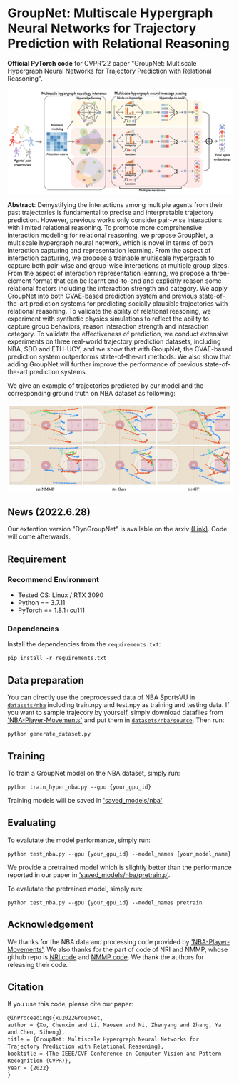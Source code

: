 # GroupNet: Multiscale Hypergraph Neural Networks for Trajectory Prediction with Relational Reasoning

**Official PyTorch code** for CVPR'22 paper "GroupNet: Multiscale Hypergraph Neural Networks for Trajectory Prediction with Relational Reasoning".

![](imgs/groupnet.png)

**Abstract**: Demystifying the interactions among multiple agents from their past trajectories is fundamental to precise and interpretable trajectory prediction. However, previous works only consider pair-wise interactions with limited relational reasoning. To promote more comprehensive interaction modeling for relational reasoning, we propose GroupNet, a multiscale hypergraph neural network, which is novel in terms of both interaction capturing and representation learning. From the aspect of interaction capturing, we propose a trainable multiscale hypergraph to capture both pair-wise and group-wise interactions at multiple group sizes. From the aspect of interaction representation learning, we propose a three-element format that can be learnt end-to-end and explicitly reason some relational factors including the interaction strength and category. We apply GroupNet into both CVAE-based prediction system and previous state-of-the-art prediction systems for predicting socially plausible trajectories with relational reasoning. To validate the ability of relational reasoning, we experiment with synthetic physics simulations to reflect the ability to capture group behaviors, reason interaction strength and interaction category. To validate the effectiveness of prediction, we conduct extensive experiments on three real-world trajectory prediction datasets, including NBA, SDD and ETH-UCY; and we show that with GroupNet, the CVAE-based prediction system outperforms state-of-the-art methods. We also show that adding GroupNet will further improve the performance of previous state-of-the-art prediction systems. 


We give an example of trajectories predicted by our model and the corresponding ground truth on NBA dataset as following:

![](imgs/visualization.png)

## News (2022.6.28)
Our extention version "DynGroupNet" is available on the arxiv [(Link)](https://arxiv.org/abs/2206.13114). Code will come afterwards. 

## Requirement

### Recommend Environment

* Tested OS: Linux / RTX 3090
* Python == 3.7.11
* PyTorch == 1.8.1+cu111

### Dependencies

Install the dependencies from the `requirements.txt`:
```linux
pip install -r requirements.txt
```

## Data preparation
You can directly use the preprocessed data of NBA SportsVU in [`datasets/nba`](datasets/nba) including train.npy and test.npy as training and testing data. If you want to sample trajecory by yourself, simply download datafiles from ['NBA-Player-Movements'](https://github.com/linouk23/NBA-Player-Movements/tree/master/data/2016.NBA.Raw.SportVU.Game.Logs) and put them in [`datasets/nba/source`](datasets/nba/source). Then run:
```
python generate_dataset.py
```

## Training
To train a GroupNet model on the NBA dataset, simply run:
```
python train_hyper_nba.py --gpu {your_gpu_id}
```

Training models will be saved in ['saved_models/nba'](saved_models/nba)


## Evaluating

To evalutate the model performance, simply run:

```
python test_nba.py --gpu {your_gpu_id} --model_names {your_model_name}
```
We provide a pretrained model which is slightly better than the performance reported in our paper in ['saved_models/nba/pretrain.p'](saved_models/nba/pretrain.p). 

To evalutate the pretrained model, simply run:
```
python test_nba.py --gpu {your_gpu_id} --model_names pretrain
```


## Acknowledgement

We thanks for the NBA data and processing code provided by ['NBA-Player-Movements'](https://github.com/linouk23/NBA-Player-Movements). We also thanks for the part of code of NRI and NMMP, whose github repo is [NRI code](https://github.com/ethanfetaya/NRI) and [NMMP code](https://github.com/PhyllisH/NMMP). We thank the authors for releasing their code.

## Citation

If you use this code, please cite our paper:

```
@InProceedings{xu2022GroupNet,
author = {Xu, Chenxin and Li, Maosen and Ni, Zhenyang and Zhang, Ya and Chen, Siheng},
title = {GroupNet: Multiscale Hypergraph Neural Networks for Trajectory Prediction with Relational Reasoning},
booktitle = {The IEEE/CVF Conference on Computer Vision and Pattern Recognition (CVPR)},
year = {2022}
}
```